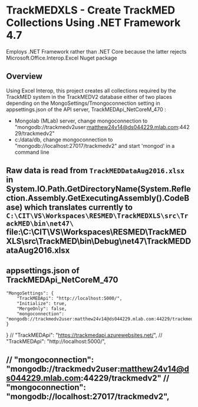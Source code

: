 # TrackMEDXLS - Create TrackMED Collections Using .NET Framework 4.7

Employs .NET Framework rather than .NET Core because the latter rejects Microsoft.Office.Interop.Excel Nuget package

## Overview

Using Excel Interop, this project creates all collections required by the TrackMED system in the TrackMEDV2 database either of two places depending 
on the MongoSettings/Tmongoconnection setting in appsettings.json of the API server, TrackMEDApi_NetCoreM_470 :

- Mongolab (MLab) server, change mongoconnection to "mongodb://trackmedv2user:matthew24v14@ds044229.mlab.com:44229/trackmedv2"
- c:/data/db, change mongoconnection to "mongodb://localhost:27017/trackmedv2" and start 'mongod' in a command line

Raw data is read from `TrackMEDDataAug2016.xlsx` in System.IO.Path.GetDirectoryName(System.Reflection.Assembly.GetExecutingAssembly().CodeBase) which
translates currently to `C:\CIT\VS\Workspaces\RESMED\TrackMEDXLS\src\TrackMED\bin\net47\`
file:\C:\CIT\VS\Workspaces\RESMED\TrackMEDXLS\src\TrackMED\bin\Debug\net47\TrackMEDDataAug2016.xlsx
----------------------------------------------------------------------------------------------------------
## appsettings.json of TrackMEDApi_NetCoreM_470

    "MongoSettings": {
        "TrackMEDApi": "http://localhost:5000/",
        "Initialize": true,
        "MergeOnly": false,
        "mongoconnection": "mongodb://trackmedv2user:matthew24v14@ds044229.mlab.com:44229/trackmedv2"
    }
}
// "TrackMEDApi": "https://trackmedapi.azurewebsites.net/",
// "TrackMEDApi": "http://localhost:5000/",

// "mongoconnection": "mongodb://trackmedv2user:matthew24v14@ds044229.mlab.com:44229/trackmedv2"
// "mongoconnection": "mongodb://localhost:27017/trackmedv2",
---------------------------------------------------------------------------------------------------------